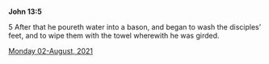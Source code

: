 **John 13:5**

5 After that he poureth water into a bason, and began to wash the disciples’ feet, and to wipe them with the towel wherewith he was girded.

[Monday 02-August, 2021](https://t.me/s/daily_scripture)
